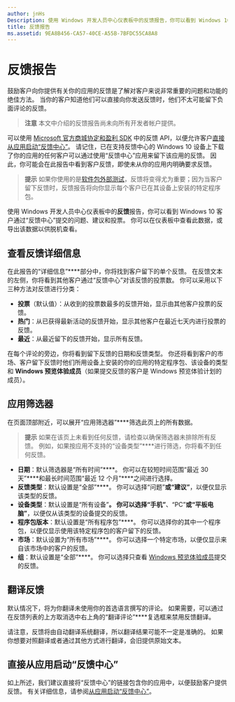 ```yaml
---
author: jnHs
Description: 使用 Windows 开发人员中心仪表板中的反馈报告，你可以看到 Windows 10 客户通过“反馈中心”提交的问题、建议和投票。
title: 反馈报告
ms.assetid: 9EA8B456-CA57-40CE-A55B-7BFDC55CA8A8
---
```


# 反馈报告

鼓励客户向你提供有关你的应用的反馈是了解对客户来说非常重要的问题和功能的绝佳方法。 当你的客户知道他们可以直接向你发送反馈时，他们不太可能留下负面评论的反馈。 

> **注意** 本文中介绍的反馈报告尚未向所有开发者帐户提供。

可以使用 [Microsoft 官方商城协定和盈利 SDK](http://aka.ms/store-em-sdk) 中的反馈 API，以便允许客户[直接从应用启动“反馈中心”](../monetize/launch-feedback-hub-from-your-app.md)。 请记住，已在支持反馈中心的 Windows 10 设备上下载了你的应用的任何客户可以通过使用“反馈中心”应用来留下该应用的反馈。 因此，你可能会在此报告中看到客户反馈，即使未从你的应用内明确要求反馈。

> **提示** 如果你使用的是[软件包外部测试](package-flights.md)，反馈将变得尤为重要；因为当客户留下反馈时，反馈报告将向你显示每个客户已在其设备上安装的特定程序包。

使用 Windows 开发人员中心仪表板中的**反馈**报告，你可以看到 Windows 10 客户通过“反馈中心”提交的问题、建议和投票。 你可以在仪表板中查看此数据，或导出该数据以供脱机查看。 

## 查看反馈详细信息

在此报告的“详细信息”****部分中，你将找到客户留下的单个反馈。 在反馈文本的左侧，你将看到其他客户通过“反馈中心”对该反馈的投票数。 你可以采用以下三种方法对反馈进行分类：

- **投票**（默认值）：从收到的投票数最多的反馈开始，显示由其他客户投票的反馈。
- **热门**：从已获得最新活动的反馈开始，显示其他客户在最近七天内进行投票的反馈。
- **最近**：从最近留下的反馈开始，显示所有反馈。 

在每个评论的旁边，你将看到留下反馈的日期和反馈类型。 你还将看到客户的市场、客户留下反馈时他们所用设备上安装的你的应用的特定程序包、该设备的类型和 **Windows 预览体验成员**（如果提交反馈的客户是 Windows 预览体验计划的成员）。


## 应用筛选器

在页面顶部附近，可以展开“应用筛选器”****筛选此页上的所有数据。

> **提示** 如果在该页上未看到任何反馈，请检查以确保筛选器未排除所有反馈。 例如，如果按应用不支持的“设备类型”****进行筛选，你将看不到任何反馈。

- **日期**：默认筛选器是“所有时间”****。 你可以在较短时间范围“最近 30 天”****和最长时间范围“最近 12 个月”****之间进行选择。
- **反馈类型**：默认设置是“全部”****。 你可以选择“问题”****或“建议”****，以便仅显示该类型的反馈。
- **设备类型**：默认设置是“所有设备”****。 你可以选择“手机”****、“PC”****或“平板电脑”****，以便仅从该类型的设备提交的反馈。
- **程序包版本**：默认设置是“所有程序包”****。 你可以选择你的其中一个程序包，以便仅显示使用该特定程序包的客户留下的反馈。
- **市场**：默认设置为“所有市场”****。 你可以选择一个特定市场，以便仅显示来自该市场中的客户的反馈。
- **组**：默认设置是“全部”****。 你可以选择只查看 [Windows 预览体验成员](http://insider.windows.com)提交的反馈。

## 翻译反馈

默认情况下，将为你翻译未使用你的首选语言撰写的评论。 如果需要，可以通过在反馈列表的上方取消选中右上角的“翻译评论”****复选框来禁用反馈翻译。

请注意，反馈将由自动翻译系统翻译，所以翻译结果可能不一定是准确的。 如果你想要对照翻译或者通过其他方式进行翻译，会旧提供原始文本。

## 直接从应用启动“反馈中心”

如上所述，我们建议直接将“反馈中心”的链接包含你的应用中，以便鼓励客户提供反馈。 有关详细信息，请参阅[从应用启动“反馈中心”](../monetize/launch-feedback-hub-from-your-app.md)。


<!--HONumber=May16_HO2-->


